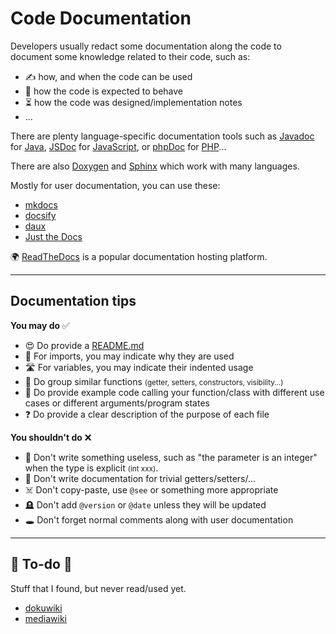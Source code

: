 # Code Documentation

<div class="row row-cols-md-2"><div>

Developers usually redact some documentation along the code to document some knowledge related to their code, such as:

* ✍️ how, and when the code can be used
* 📝 how the code is expected to behave
* ⏳ how the code was designed/implementation notes
* ...

There are plenty language-specific documentation tools such as [Javadoc](/programming-languages/high-level/oo/java/javadoc/index.md) for [Java](/programming-languages/high-level/oo/java/_general/index.md), [JSDoc](https://jsdoc.app/about-getting-started.html) for [JavaScript](/programming-languages/web/javascript/_general/index.md), or [phpDoc](https://phpdoc.org/) for [PHP](/programming-languages/web/php/_general/index.md)...
</div><div>

There are also [Doxygen](doxygen/index.md) and [Sphinx](sphinx/index.md) which work with many languages.

Mostly for user documentation, you can use these:

* [mkdocs](https://www.mkdocs.org/)
* [docsify](https://docsify.js.org/)
* [daux](https://daux.io/)
* [Just the Docs](https://github.com/just-the-docs/just-the-docs)

🌍 [ReadTheDocs](https://docs.readthedocs.io/en/stable/index.html) is a popular documentation hosting platform.
</div></div>

<hr class="sep-both">

## Documentation tips

<div class="row row-cols-md-2"><div>

**You may do** ✅

* 😍 Do provide a [README.md](/tools-and-frameworks/vcs/git/files/readme.md)
* 🔐 For imports, you may indicate why they are used
* 🛣️ For variables, you may indicate their indented usage
* 🧼 Do group similar functions <small>(getter, setters, constructors, visibility...)</small>
* 🚀 Do provide example code calling your function/class with different use cases or different arguments/program states
* ❓ Do provide a clear description of the purpose of each file
</div><div>

**You shouldn't do** ❌

* 🧐 Don't write something useless, such as "the parameter is an integer" when the type is explicit <small>(int xxx)</small>.
* 🥱 Don't write documentation for trivial getters/setters/...
* ☠️ Don't copy-paste, use `@see` or something more appropriate
* 🪦 Don't add `@version` or `@date` unless they will be updated
* 🕳️ Don't forget normal comments along with user documentation
</div></div>

<hr class="sep-both">

## 👻 To-do 👻

Stuff that I found, but never read/used yet.

<div class="row row-cols-md-2"><div>

* [dokuwiki](https://www.dokuwiki.org/dokuwiki)
* [mediawiki](https://www.mediawiki.org/wiki/MediaWiki)
</div><div>
</div></div>